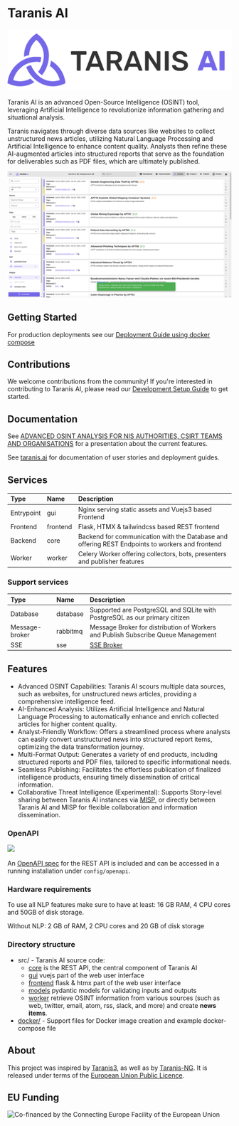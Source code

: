 # Taranis AI

![Logo](./resources/images/logo.svg)

Taranis AI is an advanced Open-Source Intelligence (OSINT) tool, leveraging Artificial Intelligence to revolutionize information gathering and situational analysis.

Taranis navigates through diverse data sources like websites to collect unstructured news articles, utilizing Natural Language Processing and Artificial Intelligence to enhance content quality.
Analysts then refine these AI-augmented articles into structured reports that serve as the foundation for deliverables such as PDF files, which are ultimately published.

![Screenshot](./resources/images/screenshot.png)

## Getting Started

For production deployments see our [Deployment Guide using docker compose](https://taranis.ai/docs/getting-started/deployment/)

## Contributions

We welcome contributions from the community! If you're interested in contributing to Taranis AI, please read our [Development Setup Guide](./dev/README.md) to get started.

## Documentation

See [ADVANCED OSINT ANALYSIS FOR NIS AUTHORITIES, CSIRT TEAMS AND ORGANISATIONS](./doc/2023_IKTSichKonf_AWAKE_v3.pdf) for a presentation about the current features.

See [taranis.ai](https://taranis.ai/docs/) for documentation of user stories and deployment guides.

## Services

| Type       | Name      | Description                           |
| :--------- | :-------- | :------------------------------------ |
| Entrypoint | gui       | Nginx serving static assets and Vuejs3 based Frontend |
| Frontend   | frontend  | Flask, HTMX & tailwindcss based REST frontend |
| Backend    | core      | Backend for communication with the Database and offering REST Endpoints to workers and frontend |
| Worker     | worker    | Celery Worker offering collectors, bots, presenters and publisher features |

### Support services

| Type            | Name                 | Description                           |
| :-------------- | :------------------- | :------------------------------------ |
| Database        | database             | Supported are PostgreSQL and SQLite with PostgreSQL as our primary citizen |
| Message-broker  | rabbitmq             | Message Broker for distribution of Workers and Publish Subscribe Queue Management |
| SSE             | sse                  | [SSE Broker](https://github.com/taranis-ai/sse-broker) |

## Features

* Advanced OSINT Capabilities: Taranis AI scours multiple data sources, such as websites, for unstructured news articles, providing a comprehensive intelligence feed.
* AI-Enhanced Analysis: Utilizes Artificial Intelligence and Natural Language Processing to automatically enhance and enrich collected articles for higher content quality.
* Analyst-Friendly Workflow: Offers a streamlined process where analysts can easily convert unstructured news into structured report items, optimizing the data transformation journey.
* Multi-Format Output: Generates a variety of end products, including structured reports and PDF files, tailored to specific informational needs.
* Seamless Publishing: Facilitates the effortless publication of finalized intelligence products, ensuring timely dissemination of critical information.
* Collaborative Threat Intelligence (Experimental): Supports Story-level sharing between Taranis AI instances via [MISP](https://www.misp-project.org/), or directly between Taranis AI and MISP for flexible collaboration and information dissemination.

### OpenAPI

<img src="https://validator.swagger.io/validator?url=https://raw.githubusercontent.com/taranis-ai/taranis-ai/master/src/core/core/static/openapi3_1.yaml">

An [OpenAPI spec](./src/core/core/static/openapi3_1.yaml) for the REST API is included and can be accessed in a running installation under `config/openapi`.

### Hardware requirements

To use all NLP features make sure to have at least: 16 GB RAM, 4 CPU cores and 50GB of disk storage.

Without NLP: 2 GB of RAM, 2 CPU cores and 20 GB of disk storage

### Directory structure

* src/ - Taranis AI source code:
  * [core](src/core/) is the REST API, the central component of Taranis AI
  * [gui](src/gui/) vuejs part of the web user interface
  * [frontend](src/frontend/) flask & htmx part of the web user interface
  * [models](src/models/) pydantic models for validating inputs and outputs
  * [worker](src/worker/) retrieve OSINT information from various sources (such as web, twitter, email, atom, rss, slack, and more) and create **news items**.
* [docker/](docker/) - Support files for Docker image creation and example docker-compose file

## About

This project was inspired by [Taranis3](https://github.com/NCSC-NL/taranis3), as well as by [Taranis-NG](https://github.com/SK-CERT/Taranis-NG/).
It is released under terms of the [European Union Public Licence](https://eupl.eu/1.2/en/).

## EU Funding

![Co-financed by the Connecting Europe Facility of the European Union](https://ec.europa.eu/inea/sites/default/files/ceflogos/en_horizontal_cef_logo_2.png)
